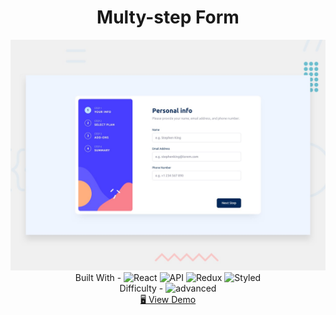 <h1 align="center">Multy-step Form</h1>


<div align="center">
  <img src="./design/preview.jpg" alt="qr-code" />
</div>

  <div align="center">
    Built With -
    <img src="https://img.shields.io/badge/-React-f4cf0c" alt="React" />
    <img src="https://img.shields.io/badge/-API-aad742" alt="API" />
    <img src="https://img.shields.io/badge/-Redux-DD5746" alt="Redux" />
    <img src="https://img.shields.io/badge/-Styled-A79277" alt="Styled" />
  
  <br/>
    Difficulty -
    <img src="https://img.shields.io/badge/%204%20-advanced-white?labelColor=bf4605" alt="advanced" />
  <br/>
    <a href="https://multi-step-form-gpxcript.netlify.app" target="_blank">🖥️ View Demo</a>


  </div>

<!-- https://img.shields.io/badge/-HTML-6abecd -->
<!-- https://img.shields.io/badge/-CSS-3e54a3 -->
<!-- https://img.shields.io/badge/-JS-cf6390 -->
<!-- https://img.shields.io/badge/-React-f4cf0c -->
<!-- https://img.shields.io/badge/-API-aad742 -->
<!-- https://img.shields.io/badge/-Redux-DD5746 -->
<!-- https://img.shields.io/badge/-Styled-A79277 -->


<!-- %201%20-newbie-white?labelColor=6abecd -->
<!-- %202%20-junior-white?labelColor=aad742 -->
<!-- %203%20-intermediate-white?labelColor=f1b604 -->
<!-- %204%20-advanced-white?labelColor=bf4605 -->
<!-- %205%20-guru-white?labelColor=ed2c49 -->

